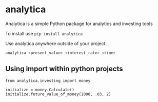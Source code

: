 # analytica

Analytica is a simple Python package for analytics and investing tools

To install use `pip install analytica`

Use analytica anywhere outside of your project.

```bash
analytica <present_value> <interest_rate> <time>
```

## Using import within python projects

```python3
from analytica.investing import money

initialize = money.Calculate()
initialize.future_value_of_money(1000, .03, 2)
```